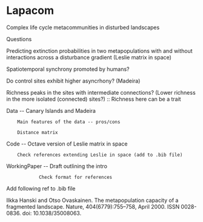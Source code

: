 # Lapacom
Complex life cycle metacommunities in disturbed landscapes


Questions

Predicting extinction probabilities in two metapopulations with and without interactions across a disturbance gradient (Leslie matrix in space)

Spatiotemporal synchrony promoted by humans?

Do control sites exhibit higher asyncrhony? (Madeira)

Richness peaks in the sites with intermediate connections? (Lower richness in the more isolated (connected) sites?) :: Richness here can be a trait



Data -- Canary Islands and Madeira 

        Main features of the data -- pros/cons

        Distance matrix 
        

Code -- Octave version of Leslie matrix in space 

        Check references extending Leslie in space (add to .bib file)
        


WorkingPaper -- Draft outlining the intro 

                Check format for references


Add following ref to .bib file

Ilkka Hanski and Otso Ovaskainen. The metapopulation capacity of a fragmented landscape. Nature,
404(6779):755–758, April 2000. ISSN 0028-0836. doi: 10.1038/35008063.

